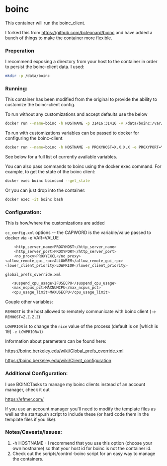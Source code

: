 # boinc

This container will run the boinc_client.

I forked this from https://github.com/bcleonard/boinc and have added a bunch of things to make the container more flexible.

### Preperation
I recommend exposing a directory from your host to the container in order to persist the boinc-client data.  I used:
```sh
mkdir -p /data/boinc
```
### Running:
This container has been modified from the original to provide the ability to customize the boinc-client config.


To run without any customizations and accept defaults use the below
```sh
docker run --name=boinc -h HOSTNAME -p 31416:31416 -v /data/boinc:/var/lib/boinc-client boinc 
```
To run with customizations variables can be passed to docker for configuring the boinc-client:
```sh
docker run --name=boinc -h HOSTNAME -e PROXYHOST=X.X.X.X -e PROXYPORT=YYYY -e PROXYEXCL=10.0.0.0/8 -e ALLOWREM=1 -e MAXNUMCPU=75.000000 -p 31416:31416 -v /data/boinc:/var/lib/boinc-client boinc
```
See below for a full list of currently available variables.

You can also pass commands to boinc using the docker exec command.  For example, to get the state of the boinc client:
```sh
docker exec boinc boinccmd --get_state
```
Or you can just drop into the container:
```sh
docker exec -it boinc bash
```

### Configuration:
This is how/where the customizations are added


`cc_config.xml` options -- the CAPWORD is the variable/value passed to docker via -e VAR=VALUE
```sh
    <http_server_name>PROXYHOST</http_server_name>
    <http_server_port>PROXYPORT</http_server_port>
    <no_proxy>PROXYEXCL</no_proxy>
<allow_remote_gui_rpc>ALLOWREM</allow_remote_gui_rpc>
<lower_client_priority>LOWPRIOR</lower_client_priority>
```
`global_prefs_override.xml`
```sh
   <suspend_cpu_usage>IFUSECPU</suspend_cpu_usage>
   <max_ncpus_pct>MAXNUMCPU</max_ncpus_pct>
   <cpu_usage_limit>MAXUSECPU</cpu_usage_limit>
```

Couple other variables:

`REMHOST` is the host allowed to remotely communicate with boinc client (`-e REMHOST=Z.Z.Z.Z`)

`LOWPRIOR` is to change the `nice` value of the process (default is on [which is 19] `-e LOWPRIOR=1`)


Information about parameters can be found here:

https://boinc.berkeley.edu/wiki/Global_prefs_override.xml

https://boinc.berkeley.edu/wiki/Client_configuration


### Additional Configuration:
I use BOINCTasks to manage my boinc clients instead of an account manager, check it out

https://efmer.com/

If you use an account manager you'll need to modify the template files as well as the startup.sh script to include these (or hard code them in the template files if you like).


### Notes/Caveats/Issues:
1.	-h HOSTNAME - I recommend that you use this option (choose your own hostname) so that your host id for boinc is not the container id.
2.	Check out the scripts/control-boinc script for an easy way to manage the containers.
